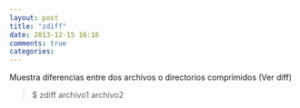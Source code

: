 ```yaml
---
layout: post
title: "zdiff"
date: 2013-12-15 16:16
comments: true
categories: 
---
```

Muestra diferencias entre dos archivos o directorios comprimidos (Ver diff)

>$ zdiff archivo1 archivo2

